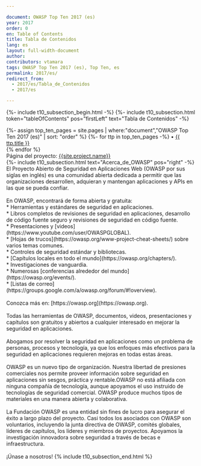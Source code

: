 ```yaml
---

document: OWASP Top Ten 2017 (es)
year: 2017
order: 0
en: Table of Contents
title: Tabla de Contenidos
lang: es
layout: full-width-document
author: 
contributors: vtamara
tags: OWASP Top Ten 2017 (es), Top Ten, es
permalink: 2017/es/
redirect_from:
  - 2017/es/Tabla_de_Contenidos
  - 2017/es

---
```

{%- include t10_subsection_begin.html -%}
{%- include t10_subsection.html token="tableOfContents" pos="firstLeft" text="Tabla de Contenidos" -%}
</div>
{%- assign top_ten_pages = site.pages | where:"document","OWASP Top Ten 2017 (es)" | sort: "order" %}
{%- for ttp in top_ten_pages -%}
&bull; <a href="{{site.baseurl}}{{ ttp.url }}">{{ ttp.title }}</a><br>
{% endfor %}
<br>
Página del proyecto: <a href="{{site.github.url}}" title="{{site.project.name}}"> {{site.project.name}}</a><br>
<div>
{%- include t10_subsection.html text="Acerca_de_OWASP" pos="right" -%}
El Proyecto Abierto de Seguridad en Aplicaciones Web (OWASP por sus siglas en
inglés) es una comunidad abierta dedicada a permitir que las organizaciones
desarrollen, adquieran y mantengan aplicaciones y APIs en las que se pueda
confiar.
<br>
<br>
En OWASP, encontrará de forma abierta y gratuita: <br>
* Herramientas y estándares de seguridad en aplicaciones.<br>
* Libros completos de revisiones de seguridad en aplicaciones, 
  desarrollo de código fuente seguro y revisiones de seguridad en código 
  fuente.<br>
* Presentaciones y [videos](https://www.youtube.com/user/OWASPGLOBAL).<br>
* [Hojas de trucos](https://owasp.org/www-project-cheat-sheets/) sobre varios 
  temas comunes.<br>
* Controles de seguridad estándar y bibliotecas.<br>
* [Capítulos locales en todo el mundo](https://owasp.org/chapters/).<br>
* Investigaciones de vanguardia.<br>
* Numerosas [conferencias alrededor del mundo](https://owasp.org/events/).<br>
* [Listas de correo](https://groups.google.com/a/owasp.org/forum/#!overview).<br>
<br>
Conozca más en: [https://owasp.org](https://owasp.org).<br>
<br>
Todas las herramientas de OWASP, documentos, videos, presentaciones y capítulos
son gratuitos y abiertos a cualquier interesado en mejorar la seguridad en
aplicaciones.
<br><br>
Abogamos por resolver la seguridad en aplicaciones como un problema
de personas, procesos y tecnología, ya que los enfoques más efectivos para la
seguridad en aplicaciones requieren mejoras en todas estas áreas.
<br><br>
OWASP es un
nuevo tipo de organización. Nuestra libertad de presiones comerciales nos
permite proveer información sobre seguridad en aplicaciones sin sesgos, 
práctica y rentable.OWASP no está afiliada con ninguna compañía de tecnología,
aunque apoyamos el uso instruido de tecnologías de seguridad comercial. 
OWASP produce muchos tipos de materiales en una manera abierta y colaborativa.
<br><br>
La Fundación OWASP es una entidad sin fines de lucro para asegurar el éxito 
a largo plazo del proyecto. Casi todos los asociados con OWASP son 
voluntarios, incluyendo la junta directiva de OWASP, comités globales, 
líderes de capítulos, los líderes y miembros de proyectos. 
Apoyamos la investigación innovadora sobre seguridad a través de 
becas e infraestructura.
<br><br>
¡Únase a nosotros!
{% include t10_subsection_end.html %}
